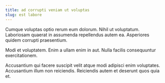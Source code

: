 ```yaml
---
title: ad corrupti veniam ut voluptas
slug: est labore
---
```


Cumque voluptas optio rerum eum dolorum. Nihil ut voluptatum. Laboriosam quaerat in assumenda repellendus autem ea. Asperiores quidem corrupti praesentium.

Modi et voluptatem. Enim a ullam enim in aut. Nulla facilis consequuntur exercitationem.

Accusantium qui facere suscipit velit atque modi adipisci enim voluptates. Accusantium illum non reiciendis. Reiciendis autem et deserunt quos quia et.

